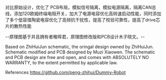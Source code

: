 对比原始设计，优化了 PCB布局，模拟信号隔离，模拟电源隔离，隔离CAN总线，添加120欧姆终端电阻开关，加大了电源电容优化高转速启动性能，同时添加了多个低容值陶瓷电容优化了高频抗干扰性，提高了校验可靠性，提高了drive芯片的散热性能

--原理图基于并且拥有者稚晖君，原理图修改版和PCB设计木子晓文。--

Based on ZhiHuiJun schematic, the oringal design owned by ZhiHuiJun. Schematic modified and PCB designed by Muzi Xiaowen. 
The schematic and PCB design are free and open, and comes with ABSOLUTELY NO WARRANTY, to the extent permitted by applicable law.

References
https://github.com/peng-zhihui/Dummy-Robot

